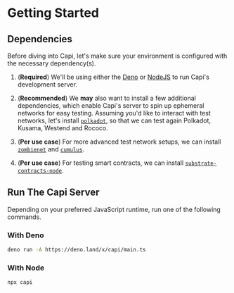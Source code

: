 # Getting Started

## Dependencies

Before diving into Capi, let's make sure your environment is configured with the necessary dependency(s).

1. (**Required**) We'll be using either the [Deno](https://github.com/denoland/deno) or [NodeJS](https://github.com/nodejs/node) to run Capi's development server.

2. (**Recommended**) We **may** also want to install a few additional dependencies, which enable Capi's server to spin up ephemeral networks for easy testing. Assuming you'd like to interact with test networks, let's install [`polkadot`](https://github.com/paritytech/polkadot), so that we can test again Polkadot, Kusama, Westend and Rococo.

3. (**Per use case**) For more advanced test network setups, we can install [`zombienet`](https://github.com/paritytech/zombienet) and [`cumulus`](https://github.com/paritytech/cumulus).

4. (**Per use case**) For testing smart contracts, we can install [`substrate-contracts-node`](https://github.com/paritytech/substrate-contracts-node).

## Run The Capi Server

Depending on your preferred JavaScript runtime, run one of the following commands.

### With **Deno**

```sh
deno run -A https://deno.land/x/capi/main.ts
```

### With **Node**

```sh
npx capi
```
